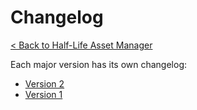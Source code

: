 # Changelog

[< Back to Half-Life Asset Manager](/README.md)

Each major version has its own changelog:

* [Version 2](CHANGELOG-V2.md)
* [Version 1](CHANGELOG-V1.md)
